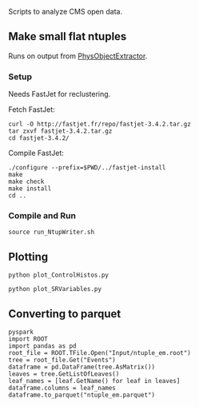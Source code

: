 Scripts to analyze CMS open data. 

## Make small flat ntuples
Runs on output from [PhysObjectExtractor](https://github.com/cms-opendata-analyses/PhysObjectExtractorTool/tree/master/PhysObjectExtractor).

### Setup

Needs FastJet for reclustering.

Fetch FastJet:
```
curl -O http://fastjet.fr/repo/fastjet-3.4.2.tar.gz 
tar zxvf fastjet-3.4.2.tar.gz
cd fastjet-3.4.2/
```

Compile FastJet:
```
./configure --prefix=$PWD/../fastjet-install
make 
make check
make install
cd ..
```

### Compile and Run
```
source run_NtupWriter.sh
```

## Plotting
```
python plot_ControlHistos.py
```
```
python plot_SRVariables.py
```

## Converting to parquet
```
pyspark
import ROOT
import pandas as pd
root_file = ROOT.TFile.Open("Input/ntuple_em.root")
tree = root_file.Get("Events")
dataframe = pd.DataFrame(tree.AsMatrix())
leaves = tree.GetListOfLeaves()
leaf_names = [leaf.GetName() for leaf in leaves]
dataframe.columns = leaf_names
dataframe.to_parquet("ntuple_em.parquet")
```

